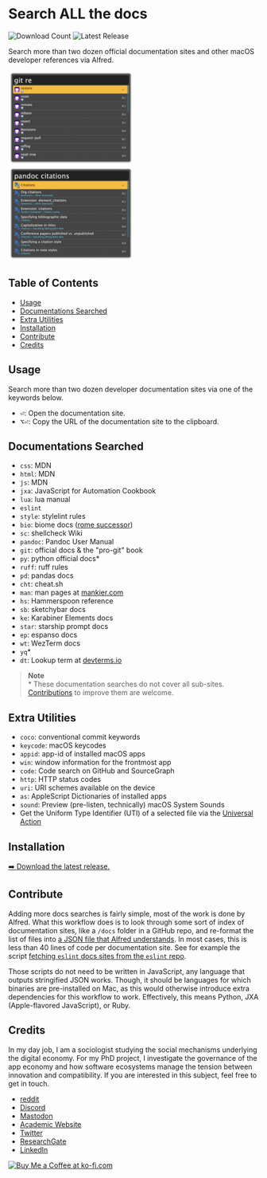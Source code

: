 <!-- LTeX: enabled=false -->
# Search ALL the docs
<!-- LTeX: enabled=true -->
![Download Count](https://img.shields.io/github/downloads/chrisgrieser/alfred-docs-searches/total?label=Total%20Downloads&style=plastic)
![Latest Release](https://img.shields.io/github/v/release/chrisgrieser/alfred-docs-searches?label=Latest%20Release&style=plastic)

Search more than two dozen official documentation sites and other macOS
developer references via Alfred.

<img src="./assets/showcase git.png" alt="showcase git" width="50%">

<img src="./assets/showcase pandoc.png" alt="showcase Pandoc" width="50%">

## Table of Contents

<!-- toc -->

- [Usage](#usage)
- [Documentations Searched](#documentations-searched)
- [Extra Utilities](#extra-utilities)
- [Installation](#installation)
- [Contribute](#contribute)
- [Credits](#credits)

<!-- tocstop -->

## Usage
Search more than two dozen developer documentation sites via one of the keywords
below.
- <kbd>⏎</kbd>: Open the documentation site.
- <kbd>⌥</kbd><kbd>⏎</kbd>: Copy the URL of the documentation site to the clipboard.

## Documentations Searched
- `css`: MDN
- `html`: MDN
- `js`: MDN
- `jxa`: JavaScript for Automation Cookbook
- `lua`: lua manual
- `eslint`
- `style`: stylelint rules
- `bio`: biome docs ([rome successor](https://biomejs.dev/blog/annoucing-biome))
- `sc`: shellcheck Wiki
- `pandoc`: Pandoc User Manual
- `git`: official docs & the "pro-git" book
- `py`: python official docs\*
- `ruff`: ruff rules
- `pd`: pandas docs
- `cht`: cheat.sh
- `man`: man pages at [mankier.com](https://www.mankier.com/)
- `hs`: Hammerspoon reference
- `sb`: sketchybar docs
- `ke`: Karabiner Elements docs
- `star`: starship prompt docs
- `ep`: espanso docs
- `wt`: WezTerm docs
- `yq`\*
- `dt`: Lookup term at [devterms.io](https://devterms.io/)

> __Note__  
> \* These documentation searches do not cover all sub-sites.
> [Contributions](#contribute) to improve them are welcome.

## Extra Utilities
- `coco`: conventional commit keywords
- `keycode`: macOS keycodes
- `appid`: app-id of installed macOS apps
- `win`: window information for the frontmost app
- `code`: Code search on GitHub and SourceGraph
- `http`: HTTP status codes
- `uri`: URI schemes available on the device
- `as`: AppleScript Dictionaries of installed apps
- `sound`: Preview (pre-listen, technically) macOS System Sounds
- Get the Uniform Type Identifier (UTI) of a selected file via the [Universal Action](https://www.alfredapp.com/help/workflows/triggers/universal-actions/)

## Installation
[➡️ Download the latest release.](https://github.com/chrisgrieser/alfred-docs-searches/releases/latest)

<!-- vale Google.FirstPerson = NO -->
## Contribute
Adding more docs searches is fairly simple, most of the work is done by Alfred.
What this workflow does is to look through some sort of index of documentation
sites, like a `/docs` folder in a GitHub repo, and re-format the list of files
into [a JSON file that Alfred
understands](https://www.alfredapp.com/help/workflows/inputs/script-filter/json/).
In most cases, this is less than 40 lines of code per documentation site. See
for example the script [fetching `eslint` docs sites from the `eslint` repo](https://github.com/chrisgrieser/alfred-docs-searches/blob/main/scripts/eslint-docs-search.js).

Those scripts do not need to be written in JavaScript, any language that outputs
stringified JSON works. Though, it should be languages for which binaries are
pre-installed on Mac, as this would otherwise introduce extra dependencies for
this workflow to work. Effectively, this means Python, JXA (Apple-flavored
JavaScript), or Ruby.

## Credits
In my day job, I am a sociologist studying the social mechanisms underlying the
digital economy. For my PhD project, I investigate the governance of the app
economy and how software ecosystems manage the tension between innovation and
compatibility. If you are interested in this subject, feel free to get in touch.

- [reddit](https://www.reddit.com/user/pseudometapseudo)
- [Discord](https://discordapp.com/users/462774483044794368/)
- [Mastodon](https://pkm.social/@pseudometa)
- [Academic Website](https://chris-grieser.de/)
- [Twitter](https://twitter.com/pseudo_meta)
- [ResearchGate](https://www.researchgate.net/profile/Christopher-Grieser)
- [LinkedIn](https://www.linkedin.com/in/christopher-grieser-ba693b17a/)

<a href='https://ko-fi.com/Y8Y86SQ91' target='_blank'>
<img
	height='36'
	style='border:0px;height:36px;'
	src='https://cdn.ko-fi.com/cdn/kofi1.png?v=3'
	border='0'
	alt='Buy Me a Coffee at ko-fi.com'
/></a>

